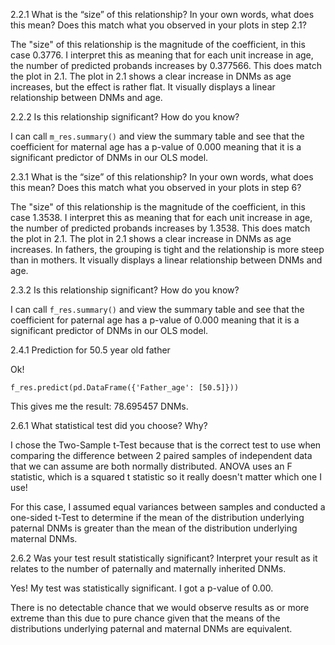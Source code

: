 2.2.1 What is the “size” of this relationship? In your own words, what does this mean? Does this match what you observed in your plots in step 2.1?

The "size" of this relationship is the magnitude of the coefficient, in this case 0.3776.
I interpret this as meaning that for each unit increase in age, the number of predicted probands increases by 0.377566.
This does match the plot in 2.1. The plot in 2.1 shows a clear increase in DNMs as age increases, but the
effect is rather flat. It visually displays a linear relationship between DNMs and age.

2.2.2 Is this relationship significant? How do you know?

I can call `m_res.summary()` and view the summary table and see that the coefficient for maternal age
has a p-value of 0.000 meaning that it is a significant predictor of DNMs in our OLS model.

2.3.1 What is the “size” of this relationship? In your own words, what does this mean? Does this match what you observed in your plots in step 6?

The "size" of this relationship is the magnitude of the coefficient, in this case 1.3538.
I interpret this as meaning that for each unit increase in age, the number of predicted probands increases by 1.3538.
This does match the plot in 2.1. The plot in 2.1 shows a clear increase in DNMs as age increases.
In fathers, the grouping is tight and the relationship is more steep than in mothers.
It visually displays a linear relationship between DNMs and age.


2.3.2 Is this relationship significant? How do you know?

I can call `f_res.summary()` and view the summary table and see that the coefficient for paternal age
has a p-value of 0.000 meaning that it is a significant predictor of DNMs in our OLS model.

2.4.1 Prediction for 50.5 year old father

Ok!

`f_res.predict(pd.DataFrame({'Father_age': [50.5]}))`

This gives me the result: 78.695457 DNMs.

2.6.1 What statistical test did you choose? Why?

I chose the Two-Sample t-Test because that is the correct test to use when comparing the difference between 2 paired samples of
independent data that we can assume are both normally distributed. ANOVA uses an F statistic, which is a squared t statistic so it
really doesn't matter which one I use!

For this case, I assumed equal variances between samples and conducted a one-sided t-Test to determine if the mean of the distribution
underlying paternal DNMs is greater than the mean of the distribution underlying maternal DNMs.

2.6.2 Was your test result statistically significant? Interpret your result as it relates to the number of paternally and maternally inherited DNMs.

Yes! My test was statistically significant. I got a p-value of 0.00.

There is no detectable chance that we would observe results as or more extreme than this due to pure chance given that
the means of the distributions underlying paternal and maternal DNMs are equivalent.
